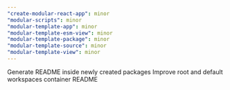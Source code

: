 ```yaml
---
"create-modular-react-app": minor
"modular-scripts": minor
"modular-template-app": minor
"modular-template-esm-view": minor
"modular-template-package": minor
"modular-template-source": minor
"modular-template-view": minor
---
```


Generate README inside newly created packages
Improve root and default workspaces container README
